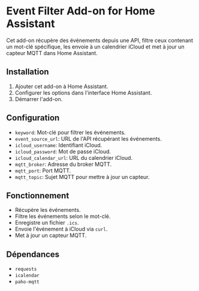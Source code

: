 # Event Filter Add-on for Home Assistant

Cet add-on récupère des événements depuis une API, filtre ceux contenant un mot-clé spécifique, les envoie à un calendrier iCloud et met à jour un capteur MQTT dans Home Assistant.

## Installation

1. Ajouter cet add-on à Home Assistant.
2. Configurer les options dans l'interface Home Assistant.
3. Démarrer l'add-on.

## Configuration

- `keyword`: Mot-clé pour filtrer les événements.
- `event_source_url`: URL de l'API récupérant les événements.
- `icloud_username`: Identifiant iCloud.
- `icloud_password`: Mot de passe iCloud.
- `icloud_calendar_url`: URL du calendrier iCloud.
- `mqtt_broker`: Adresse du broker MQTT.
- `mqtt_port`: Port MQTT.
- `mqtt_topic`: Sujet MQTT pour mettre à jour un capteur.

## Fonctionnement

- Récupère les événements.
- Filtre les événements selon le mot-clé.
- Enregistre un fichier `.ics`.
- Envoie l'événement à iCloud via `curl`.
- Met à jour un capteur MQTT.

## Dépendances

- `requests`
- `icalendar`
- `paho-mqtt`
